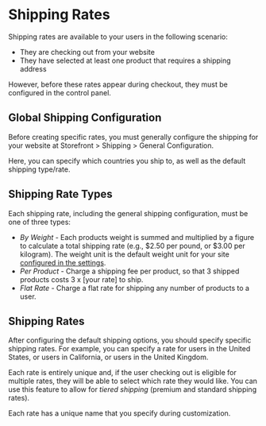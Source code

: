 # Shipping Rates

Shipping rates are available to your users in the following scenario:

* They are checking out from your website
* They have selected at least one product that requires a shipping address

However, before these rates appear during checkout, they must be configured in the control panel.

## Global Shipping Configuration

Before creating specific rates, you must generally configure the shipping for your website at Storefront > Shipping > General Configuration.

Here, you can specify which countries you ship to, as well as the default shipping type/rate.

## Shipping Rate Types

Each shipping rate, including the general shipping configuration, must be one of three types:

* *By Weight* - Each products weight is summed and multiplied by a figure to calculate a total shipping rate (e.g., $2.50 per pound, or $3.00 per kilogram).  The weight unit is the default weight unit for your site [configured in the settings](/docs/configuration/settings.md).
* *Per Product* - Charge a shipping fee per product, so that 3 shipped products costs 3 x [your rate] to ship.
* *Flat Rate* - Charge a flat rate for shipping any number of products to a user.

## Shipping Rates

After configuring the default shipping options, you should specify specific shipping rates.  For example, you can specify a rate for users in the United States, or users in California, or users in the United Kingdom.

Each rate is entirely unique and, if the user checking out is eligible for multiple rates, they will be able to select which rate they would like.  You can use this feature to allow for *tiered shipping* (premium and standard shipping rates).

Each rate has a unique name that you specify during customization.